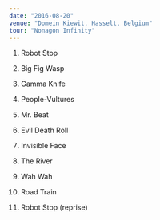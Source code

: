 ```yaml
---
date: "2016-08-20"
venue: "Domein Kiewit, Hasselt, Belgium"
tour: "Nonagon Infinity"
---
```



 1. Robot Stop

 2. Big Fig Wasp

 3. Gamma Knife

 4. People-Vultures

 5. Mr. Beat

 6. Evil Death Roll

 7. Invisible Face

 8. The River

 9. Wah Wah

10. Road Train

11. Robot Stop
    (reprise)


